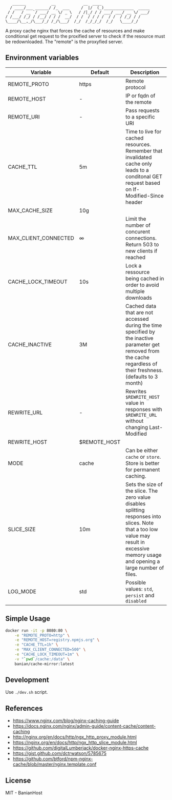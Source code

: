 ```
   ______           __            __  ____
  / ____/___ ______/ /_  ___     /  |/  (_)_____________  _____
 / /   / __ `/ ___/ __ \/ _ \   / /|_/ / / ___/ ___/ __ \/ ___/
/ /___/ /_/ / /__/ / / /  __/  / /  / / / /  / /  / /_/ / /
\____/\__,_/\___/_/ /_/\___/  /_/  /_/_/_/  /_/   \____/_/
```

A proxy cache nginx that forces the cache of resources and make conditional get request to the proxified server to check if the resource must be redownloaded. The "remote" is the proxyfied server.

## Environment variables

Variable                  | Default    | Description
--------------------------|------------|---------------
REMOTE_PROTO              | https      | Remote protocol
REMOTE_HOST               | -          | IP or fqdn of the remote
REMOTE_URI                | -          | Pass requests to a specific URI
CACHE_TTL                 | 5m         | Time to live for cached resources. Remember that invalidated cache only leads to a conditonal GET request based on If-Modified-Since header
MAX_CACHE_SIZE            | 10g        |
MAX_CLIENT_CONNECTED      | ∞          | Limit the number of concurent connections. Return 503 to new clients if reached
CACHE_LOCK_TIMEOUT        | 10s        | Lock a ressource being cached in order to avoid multiple downloads
CACHE_INACTIVE            | 3M         | Cached data that are not accessed during the time specified by the inactive parameter get removed from the cache regardless of their freshness. (defaults to 3 month)
REWRITE_URL				  | -          | Rewrites `$REWRITE_HOST` value in responses with `$REWRITE_URL` without changing Last-Modified
REWRITE_HOST			  |$REMOTE_HOST|
MODE                      | cache      | Can be either `cache` or `store`. Store is better for permanent caching.
SLICE_SIZE                | 10m        | Sets the size of the slice. The zero value disables splitting responses into slices. Note that a too low value may result in excessive memory usage and opening a large number of files.
LOG_MODE                  | std        | Possible values: `std`, `persist` and `disabled`

## Simple Usage

```bash
docker run -it -p 8080:80 \
    -e "REMOTE_PROTO=http" \
    -e "REMOTE_HOST=registry.npmjs.org" \
    -e "CACHE_TTL=1h" \
    -e "MAX_CLIENT_CONNECTED=500" \
    -e "CACHE_LOCK_TIMEOUT=1m" \
    -v "`pwd`/cache:/data" \
    banian/cache-mirror:latest
```

## Development

Use `./dev.sh` script.

## References

- https://www.nginx.com/blog/nginx-caching-guide
- https://docs.nginx.com/nginx/admin-guide/content-cache/content-caching
- http://nginx.org/en/docs/http/ngx_http_proxy_module.html
- https://nginx.org/en/docs/http/ngx_http_slice_module.html
- https://github.com/digitalLumberjack/docker-nginx-https-cache
- https://gist.github.com/dctrwatson/5785675
- https://github.com/btford/npm-nginx-cache/blob/master/nginx.template.conf

## License

MIT - BanianHost
